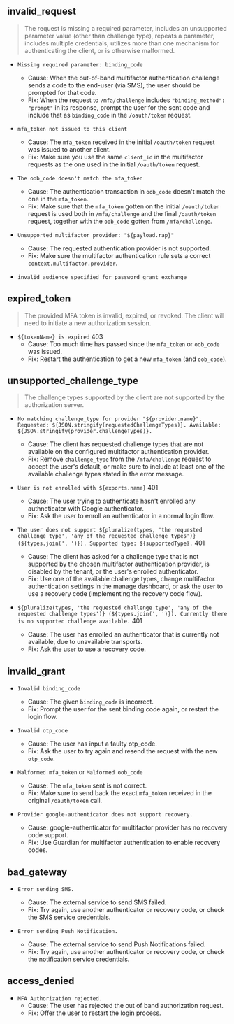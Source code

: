 invalid_request
---------------

> The request is missing a required parameter, includes an unsupported
> parameter value (other than challenge type), repeats a parameter, includes
> multiple credentials, utilizes more than one mechanism for authenticating the
> client, or is otherwise malformed.

* `Missing required parameter: binding_code`
  * Cause: When the out-of-band multifactor authentication challenge sends a
    code to the end-user (via SMS), the user should be prompted for that code.
  * Fix: When the request to `/mfa/challenge` includes `"binding_method":
    "prompt"` in its response, prompt the user for the sent code and include
    that as `binding_code` in the `/oauth/token` request.

* `mfa_token not issued to this client`
  * Cause: The `mfa_token` received in the initial `/oauth/token` request was
    issued to another client.
  * Fix: Make sure you use the same `client_id` in the multifactor requests as
    the one used in the initial `/oauth/token` request.

* `The oob_code doesn't match the mfa_token`
  * Cause: The authentication transaction in `oob_code` doesn't match the one
    in the `mfa_token`.
  * Fix: Make sure that the `mfa_token` gotten on the initial `/oauth/token`
    request is used both in `/mfa/challenge` and the final `/oauth/token`
    request, together with the `oob_code` gotten from `/mfa/challenge`.

* `Unsupported multifactor provider: "${payload.rap}"`
  * Cause: The requested authentication provider is not supported.
  * Fix: Make sure the multifactor authentication rule sets a correct
    `context.multifactor.provider`.

* `invalid audience specified for password grant exchange`


expired_token
-------------

> The provided MFA token is invalid, expired, or revoked.  The client will need
> to initiate a new authorization session.

* `${tokenName} is expired` 403
  * Cause: Too much time has passed since the `mfa_token` or `oob_code` was issued.
  * Fix: Restart the authentication to get a new `mfa_token` (and `oob_code`).


unsupported_challenge_type
--------------------------

> The challenge types supported by the client are not supported by the
> authorization server.

* `No matching challenge_type for provider "${provider.name}". Requested:
  ${JSON.stringify(requestedChallengeTypes)}. Available:
  ${JSON.stringify(provider.challengeTypes)}.`
  * Cause: The client has requested challenge types that are not available on
    the configured multifactor authentication provider.
  * Fix: Remove `challenge_type` from the `/mfa/challenge` request to accept
    the user's default, or make sure to include at least one of the available
    challenge types stated in the error message.

* `User is not enrolled with ${exports.name}` 401
  * Cause: The user trying to authenticate hasn't enrolled any authneticator
    with Google authenticator.
  * Fix: Ask the user to enroll an authenticator in a normal login flow.

* `The user does not support ${pluralize(types, 'the requested challenge type',
  'any of the requested challenge types')} (${types.join(', ')}). Supported
  type: ${supportedType}.` 401
  * Cause: The client has asked for a challenge type that is not supported by
    the chosen multifactor authentication provider, is disabled by the tenant,
    or the user's enrolled authenticator.
  * Fix: Use one of the available challenge types, change multifactor
    authentication settings in the manage dashboard, or ask the user to use a
    recovery code (implementing the recovery code flow).

* `${pluralize(types, 'the requested challenge type', 'any of the requested
  challenge types')} (${types.join(', ')}). Currently there is no supported
  challenge available.` 401
  * Cause: The user has enrolled an authenticator that is currently not
    available, due to unavailable transports.
  * Fix: Ask the user to use a recovery code.


invalid_grant
-------------

* `Invalid binding_code`
  * Cause: The given `binding_code` is incorrect.
  * Fix: Prompt the user for the sent binding code again, or restart the login flow.

* `Invalid otp_code`
  * Cause: The user has input a faulty otp_code.
  * Fix: Ask the user to try again and resend the request with the new `otp_code`.

* `Malformed mfa_token` or `Malformed oob_code`
  * Cause: The `mfa_token` sent is not correct.
  * Fix: Make sure to send back the exact `mfa_token` received in the original
    `/oauth/token` call.

* `Provider google-authenticator does not support recovery.`
  * Cause: google-authenticator for multifactor provider has no recovery code support.
  * Fix: Use Guardian for multifactor authentication to enable recovery codes.


bad_gateway
-----------

* `Error sending SMS.`
  * Cause: The external service to send SMS failed.
  * Fix: Try again, use another authenticator or recovery code, or check the
    SMS service credentials.

* `Error sending Push Notification.`
  * Cause: The external service to send Push Notifications failed.
  * Fix: Try again, use another authenticator or recovery code, or check the
    notification service credentials.


access_denied
-------------

* `MFA Authorization rejected.`
  * Cause: The user has rejected the out of band authorization request.
  * Fix: Offer the user to restart the login process.

